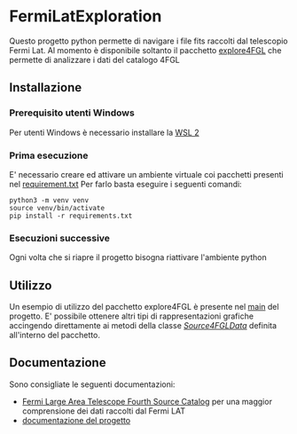 # FermiLatExploration
Questo progetto python permette di navigare i file fits raccolti dal telescopio Fermi Lat.
Al momento è disponibile soltanto il pacchetto [explore4FGL](https://gitlab.com/LMRuggiero/fermilatexploration/-/tree/main/explore4FGL) che permette di analizzare i dati del catalogo 4FGL

## Installazione
### Prerequisito utenti Windows
Per utenti Windows è necessario installare la [WSL 2](https://docs.microsoft.com/it-it/windows/wsl/install)

### Prima esecuzione
E' necessario creare ed attivare un ambiente virtuale coi pacchetti presenti nel [requirement.txt](https://gitlab.com/LMRuggiero/fermilatexploration/-/blob/main/requirements.txt)
Per farlo basta eseguire i seguenti comandi:
```
python3 -m venv venv 
source venv/bin/activate
pip install -r requirements.txt
```
### Esecuzioni successive
Ogni volta che si riapre il progetto bisogna riattivare l'ambiente python

## Utilizzo
Un esempio di utilizzo del pacchetto explore4FGL è presente nel [main](https://gitlab.com/LMRuggiero/fermilatexploration/-/blob/main/main.py) del progetto.
E' possibile ottenere altri tipi di rappresentazioni grafiche accingendo direttamente ai metodi della classe [_Source4FGLData_](https://gitlab.com/LMRuggiero/fermilatexploration/-/blob/main/explore4FGL/explore4FGL.py) definita all'interno del pacchetto.

## Documentazione
Sono consigliate le seguenti documentazioni:
* [Fermi Large Area Telescope Fourth Source Catalog](https://gitlab.com/LMRuggiero/fermilatexploration/-/tree/main/documents) per una maggior comprensione dei dati raccolti dal Fermi LAT
* [documentazione del progetto](https://fermilatexploration.readthedocs.io/en/latest/index.html)